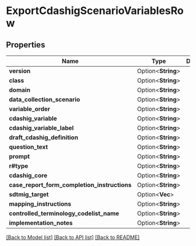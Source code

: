 # ExportCdashigScenarioVariablesRow

## Properties

Name | Type | Description | Notes
------------ | ------------- | ------------- | -------------
**version** | Option<**String**> |  | [optional]
**class** | Option<**String**> |  | [optional]
**domain** | Option<**String**> |  | [optional]
**data_collection_scenario** | Option<**String**> |  | [optional]
**variable_order** | Option<**String**> |  | [optional]
**cdashig_variable** | Option<**String**> |  | [optional]
**cdashig_variable_label** | Option<**String**> |  | [optional]
**draft_cdashig_definition** | Option<**String**> |  | [optional]
**question_text** | Option<**String**> |  | [optional]
**prompt** | Option<**String**> |  | [optional]
**r#type** | Option<**String**> |  | [optional]
**cdashig_core** | Option<**String**> |  | [optional]
**case_report_form_completion_instructions** | Option<**String**> |  | [optional]
**sdtmig_target** | Option<**Vec<String>**> |  | [optional]
**mapping_instructions** | Option<**String**> |  | [optional]
**controlled_terminology_codelist_name** | Option<**String**> |  | [optional]
**implementation_notes** | Option<**String**> |  | [optional]

[[Back to Model list]](../README.md#documentation-for-models) [[Back to API list]](../README.md#documentation-for-api-endpoints) [[Back to README]](../README.md)


